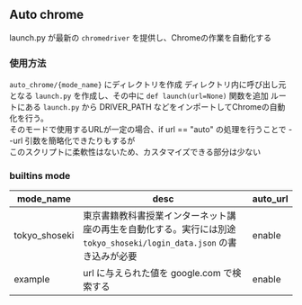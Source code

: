 ## Auto chrome
launch.py が最新の `chromedriver` を提供し、Chromeの作業を自動化する

### 使用方法
`auto_chrome/{mode_name}` にディレクトリを作成
ディレクトリ内に呼び出し元となる `launch.py` を作成し、その中に `def launch(url=None)` 関数を追加
ルートにある `launch.py` から DRIVER_PATH などをインポートしてChromeの自動化を行う。<br/>
そのモードで使用するURLが一定の場合、if url == "auto" の処理を行うことで --url 引数を簡略化できたりもするが<br/>
このスクリプトに柔軟性はないため、カスタマイズできる部分は少ない

### builtins mode

| mode_name | desc | auto_url |
| --- | --- | --- |
| tokyo_shoseki | 東京書籍教科書授業インターネット講座の再生を自動化する。実行には別途 `tokyo_shoseki/login_data.json` の書き込みが必要 | enable |
| example | url に与えられた値を google.com で検索する | enable |

